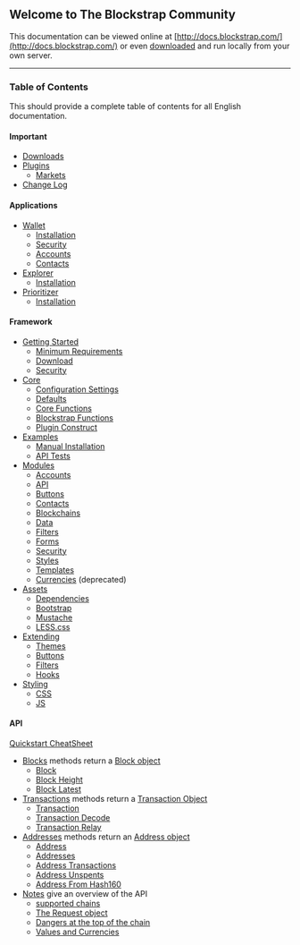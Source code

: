 ## Welcome to The Blockstrap Community

This documentation can be viewed online at [http://docs.blockstrap.com/](http://docs.blockstrap.com/) or even [downloaded](https://github.com/blockstrap/docs/) and run locally from your own server.

---------------------

### Table of Contents

This should provide a complete table of contents for all English documentation.


#### Important

* [Downloads](en/downloads/)
* [Plugins](en/plugins/)
    * [Markets](en/plugins/markets/)
* [Change Log](en/changes/)

#### Applications

* [Wallet](en/applications/wallet/)
    * [Installation](en/applications/wallet/installation/)
    * [Security](en/applications/wallet/security/)
    * [Accounts](en/applications/wallet/accounts/)
    * [Contacts](en/applications/wallet/contacts/)
* [Explorer](en/applications/explorer/)
    * [Installation](en/applications/explorer/installation/)
* [Prioritizer](en/applications/prioritizer/)
    * [Installation](en/applications/prioritizer/installation/)

#### Framework

* [Getting Started](en/framework/started/)
    * [Minimum Requirements](en/framework/started/requirements/)
    * [Download](en/framework/started/download/)
    * [Security](en/framework/started/security/)
* [Core](en/framework/core/)
    * [Configuration Settings](en/framework/core/configuration/)
    * [Defaults](en/framework/core/defaults/)
    * [Core Functions](en/framework/core/core-functions/)
    * [Blockstrap Functions](en/framework/core/blockstrap-functions/)
    * [Plugin Construct](en/framework/core/construct/)
* [Examples](en/framework/examples/)
    * [Manual Installation](en/framework/examples/manual/)
    * [API Tests](en/framework/examples/tests/)
* [Modules](en/framework/modules/)
    * [Accounts](en/framework/modules/accounts/)
    * [API](en/framework/modules/api/)
    * [Buttons](en/framework/modules/buttons/)
    * [Contacts](en/framework/modules/contacts/)
    * [Blockchains](en/framework/modules/blockchains/)
    * [Data](en/framework/modules/data/)
    * [Filters](en/framework/modules/filters/)
    * [Forms](en/framework/modules/forms/)
    * [Security](en/framework/modules/security/)
    * [Styles](en/framework/modules/styles/)
    * [Templates](en/framework/modules/templates/)
    * [Currencies](en/framework/modules/currencies/) (deprecated)
* [Assets](en/framework/assets/)
    * [Dependencies](en/framework/assets/dependencies/)
    * [Bootstrap](en/framework/assets/bootstrap/)
    * [Mustache](en/framework/assets/mustache/)
    * [LESS.css](en/framework/assets/less/)
* [Extending](en/framework/extending/)
    * [Themes](en/framework/extending/themes/)
    * [Buttons](en/framework/extending/buttons/)
    * [Filters](en/framework/extending/filters/)
    * [Hooks](en/framework/extending/hooks/)
* [Styling](en/framework/styling/)
    * [CSS](en/framework/styling/css/)
    * [JS](en/framework/styling/js/)

#### API
[Quickstart CheatSheet](en/api/v0/notes/at-a-glance)


* [Blocks](en/api/v0/blocks) methods return a [Block object](en/api/v0/blocks/blockobject/)
  * [Block](en/api/v0/blocks/block-id/)
  * [Block Height](en/api/v0/blocks/block-height/)
  * [Block Latest](en/api/v0/blocks/block-latest/)
* [Transactions](en/api/v0/transactions/) methods return a [Transaction Object](en/api/v0/transactions/transactionobject/)
  * [Transaction](en/api/v0/transactions/transaction-id/)
  * [Transaction Decode](en/api/v0/transactions/transaction-decode/)
  * [Transaction Relay](en/api/v0/transactions/transaction-relay/)
* [Addresses](en/api/v0/addresses/) methods return an [Address object](en/api/v0/addresses/addressobject/)
  * [Address](en/api/v0/addresses/address-id/)
  * [Addresses](en/api/v0/addresses/address-ids/)
  * [Address Transactions](en/api/v0/addresses/address-transactions/)
  * [Address Unspents](en/api/v0/addresses/address-unspents/)
  * [Address From Hash160](en/api/v0/addresses/address-from-hash160/)
* [Notes](en/api/v0/notes) give an overview of the API
  * [supported chains](en/api/v0/notes/chains/)
  * [The Request object](en/api/v0/notes/requestobject/)
  * [Dangers at the top of the chain](en/api/v0/notes/top-of-the-chain/)
  * [Values and Currencies](en/api/v0/notes/values-and-currencies/)